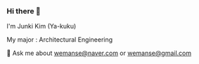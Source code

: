 ### Hi there 👋

I'm Junki Kim (Ya-kuku)

My major : Architectural Engineering


💬 Ask me about wemanse@naver.com  or  wemanse@gmail.com
